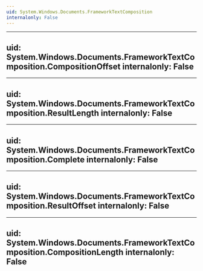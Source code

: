 ```yaml
---
uid: System.Windows.Documents.FrameworkTextComposition
internalonly: False
---
```


---
uid: System.Windows.Documents.FrameworkTextComposition.CompositionOffset
internalonly: False
---

---
uid: System.Windows.Documents.FrameworkTextComposition.ResultLength
internalonly: False
---

---
uid: System.Windows.Documents.FrameworkTextComposition.Complete
internalonly: False
---

---
uid: System.Windows.Documents.FrameworkTextComposition.ResultOffset
internalonly: False
---

---
uid: System.Windows.Documents.FrameworkTextComposition.CompositionLength
internalonly: False
---
